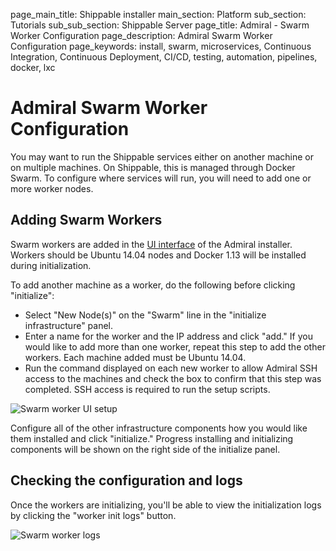 page_main_title: Shippable installer
main_section: Platform
sub_section: Tutorials
sub_sub_section: Shippable Server
page_title: Admiral - Swarm Worker Configuration
page_description: Admiral Swarm Worker Configuration
page_keywords: install, swarm, microservices, Continuous Integration, Continuous Deployment, CI/CD, testing, automation, pipelines, docker, lxc

# Admiral Swarm Worker Configuration
You may want to run the Shippable services either on another machine or on multiple machines. On Shippable, this is managed through Docker Swarm. To configure where services will run, you will need to add one or more worker nodes.

## Adding Swarm Workers
Swarm workers are added in the [UI interface](admiral/#the-admiral-ui) of the Admiral installer.  Workers should be Ubuntu 14.04 nodes and Docker 1.13 will be installed during initialization.

To add another machine as a worker, do the following before clicking "initialize":

- Select "New Node(s)" on the "Swarm" line in the "initialize infrastructure" panel.
- Enter a name for the worker and the IP address and click "add."  If you would like to add more than one worker, repeat this step to add the other workers.  Each machine added must be Ubuntu 14.04.
- Run the command displayed on each new worker to allow Admiral SSH access to the machines and check the box to confirm that this step was completed.  SSH access is required to run the setup scripts.

<img src="../../images/platform/admiral/admiral-workers-ui-setup.png" alt="Swarm worker UI setup">

Configure all of the other infrastructure components how you would like them installed and click "initialize."  Progress installing and initializing components will be shown on the right side of the initialize panel.

## Checking the configuration and logs
Once the workers are initializing, you'll be able to view the initialization logs by clicking the "worker init logs" button.

<img src="../../images/platform/admiral/admiral-workers-logs.png" alt="Swarm worker logs">
